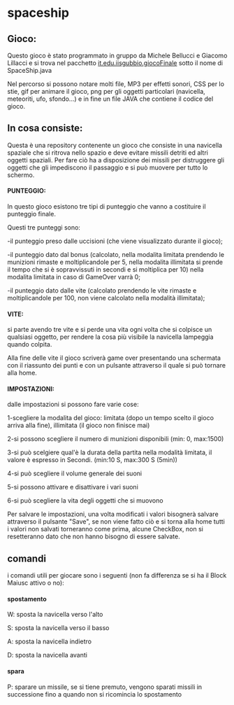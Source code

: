 # spaceship
## Gioco:
Questo gioco è stato programmato in gruppo da Michele Bellucci e Giacomo Lillacci e si trova nel pacchetto [it.edu.iisgubbio.giocoFinale](src/it/edu/iisgubbio/giocoFinale) sotto il nome di SpaceShip.java

Nel percorso si possono notare molti file, MP3 per effetti sonori, CSS per lo stie, gif per animare il gioco, png per gli oggetti particolari (navicella, meteoriti, ufo, sfondo...) e in fine un file JAVA che contiene il codice del gioco.
## In cosa consiste:
Questa è una repository contenente un gioco che consiste in una navicella spaziale che si ritrova nello spazio e deve evitare missili detriti ed altri oggetti spaziali. Per fare ciò ha a disposizione dei missili per distruggere gli oggetti che gli impediscono il passaggio e si può muovere per tutto lo schermo.
#### PUNTEGGIO:
In questo gioco esistono tre tipi di punteggio che vanno a costituire il punteggio finale. 

Questi tre punteggi sono: 

-il punteggio preso dalle uccisioni (che viene visualizzato durante il gioco);

-il punteggio dato dal bonus (calcolato, nella modalita limitata prendendo le munizioni rimaste e moltiplicandole per 5, nella modalita illimitata si prende il tempo che si è sopravvissuti in secondi e si moltiplica per 10) nella modalita limitata in caso di GameOver varrà 0;

-il punteggio dato dalle vite (calcolato prendendo le vite rimaste e moltiplicandole per 100, non viene calcolato nella modalità illimitata);
#### VITE:
si parte avendo tre vite e si perde una vita ogni volta che si colpisce un qualsiasi oggetto, per rendere la cosa più visibile la navicella lampeggia quando colpita.

Alla fine delle vite il gioco scriverà game over presentando una schermata con il riassunto dei punti e con un pulsante attraverso il quale si può tornare alla home.
#### IMPOSTAZIONI:
dalle impostazioni si possono fare varie cose:

1-scegliere la modalita del gioco: limitata (dopo un tempo scelto il gioco arriva alla fine), illimitata (il gioco non finisce mai)

2-si possono scegliere il numero di munizioni disponibili (min: 0, max:1500)

3-si può scelgiere qual'è la durata della partita nella modalità limitata, il valore è espresso in Secondi. (min:10 S, max:300 S (5min))

4-si può scegliere il volume generale dei suoni

5-si possono attivare e disattivare i vari suoni

6-si può scegliere la vita degli oggetti che si muovono

Per salvare le impostazioni, una volta modificati i valori bisognerà salvare attraverso il pulsante "Save", se non viene fatto ciò e si torna alla home tutti i valori non salvati torneranno come prima, alcune CheckBox, non si resetteranno dato che non hanno bisogno di essere salvate.
## comandi
i comandi utili per giocare sono i seguenti (non fa differenza se si ha il Block Maiusc attivo o no):
#### spostamento
W: sposta la navicella verso l'alto

S: sposta la navicella verso il basso

A: sposta la navicella indietro

D: sposta la navicella avanti
#### spara
P: sparare un missile, se si tiene premuto, vengono sparati missili in successione fino a quando non si ricomincia lo spostamento
